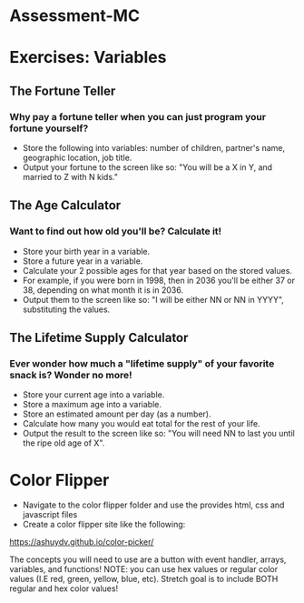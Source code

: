 # Assessment-MC

# Exercises: Variables
## The Fortune Teller
 ### Why pay a fortune teller when you can just program your fortune yourself?
 - Store the following into variables: number of children, partner's name, geographic location, job title.
 - Output your fortune to the screen like so: "You will be a X in Y, and married to Z with N kids."

## The Age Calculator
### Want to find out how old you'll be? Calculate it!
 - Store your birth year in a variable.
 - Store a future year in a variable.
 - Calculate your 2 possible ages for that year based on the stored values.
 - For example, if you were born in 1998, then in 2036 you'll be either 37 or 38, depending on what month it is in 2036.
 - Output them to the screen like so: "I will be either NN or NN in YYYY", substituting the values.

## The Lifetime Supply Calculator
### Ever wonder how much a "lifetime supply" of your favorite snack is? Wonder no more!
 - Store your current age into a variable.
 - Store a maximum age into a variable.
 - Store an estimated amount per day (as a number).
 - Calculate how many you would eat total for the rest of your life.
 - Output the result to the screen like so: "You will need NN to last you until the ripe old age of X".



# Color Flipper
- Navigate to the color flipper folder and use the provides html, css and javascript files
- Create a color flipper site like the following:

https://ashuydv.github.io/color-picker/

The concepts you will need to use are a button with event handler, arrays, variables, and functions!
NOTE: you can use hex values or regular color values (I.E red, green, yellow, blue, etc). Stretch goal is to include BOTH regular and hex color values!